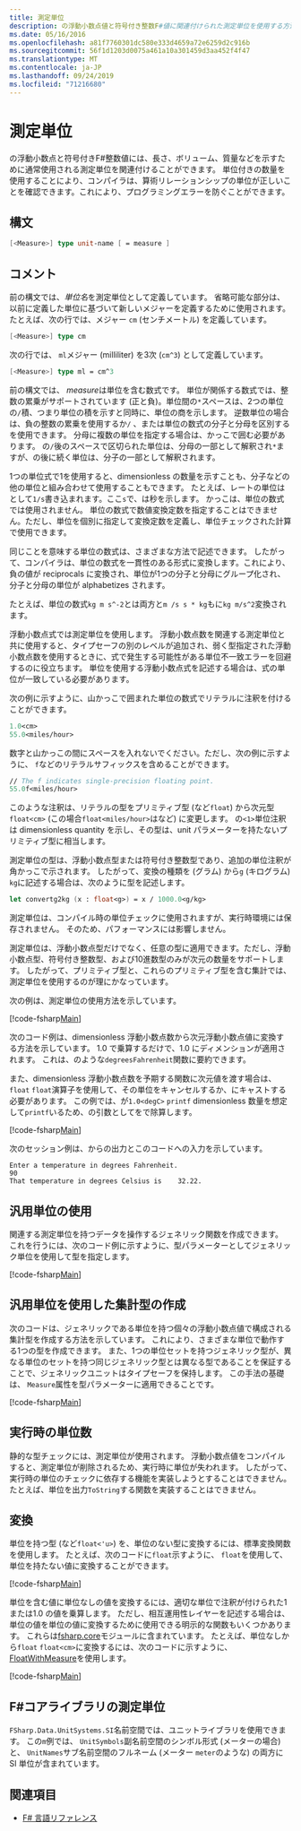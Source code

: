 ```yaml
---
title: 測定単位
description: の浮動小数点値と符号付き整数F#値に関連付けられた測定単位を使用する方法について説明します。これは通常、長さ、量、および質量を示すために使用されます。
ms.date: 05/16/2016
ms.openlocfilehash: a81f7760301dc580e333d4659a72e6259d2c916b
ms.sourcegitcommit: 56f1d1203d0075a461a10a301459d3aa452f4f47
ms.translationtype: MT
ms.contentlocale: ja-JP
ms.lasthandoff: 09/24/2019
ms.locfileid: "71216680"
---
```

# <a name="units-of-measure"></a>測定単位

の浮動小数点と符号付きF#整数値には、長さ、ボリューム、質量などを示すために通常使用される測定単位を関連付けることができます。 単位付きの数量を使用することにより、コンパイラは、算術リレーションシップの単位が正しいことを確認できます。これにより、プログラミングエラーを防ぐことができます。

## <a name="syntax"></a>構文

```fsharp
[<Measure>] type unit-name [ = measure ]
```

## <a name="remarks"></a>コメント

前の構文では、*単位名*を測定単位として定義しています。 省略可能な部分は、以前に定義した単位に基づいて新しいメジャーを定義するために使用されます。 たとえば、次の行では、メジャー `cm` (センチメートル) を定義しています。

```fsharp
[<Measure>] type cm
```

次の行では、 `ml`メジャー (milliliter) を3次 (`cm^3`) として定義しています。

```fsharp
[<Measure>] type ml = cm^3
```

前の構文では、 *measure*は単位を含む数式です。 単位が関係する数式では、整数の累乗がサポートされています (正と負)。単位間の`*`スペースは、2つの単位の`/`積、つまり単位の積を示すと同時に、単位の商を示します。 逆数単位の場合は、負の整数の累乗を使用するか`/` 、または単位の数式の分子と分母を区別するを使用できます。 分母に複数の単位を指定する場合は、かっこで囲む必要があります。 の`/`後のスペースで区切られた単位は、分母の一部として解釈され`*`ますが、の後に続く単位は、分子の一部として解釈されます。

1つの単位式で1を使用すると、dimensionless の数量を示すことも、分子などの他の単位と組み合わせて使用することもできます。 たとえば、レートの単位はとして`1/s`書き込まれます。ここ`s`で、は秒を示します。 かっこは、単位の数式では使用されません。 単位の数式で数値変換定数を指定することはできません。ただし、単位を個別に指定して変換定数を定義し、単位チェックされた計算で使用できます。

同じことを意味する単位の数式は、さまざまな方法で記述できます。 したがって、コンパイラは、単位の数式を一貫性のある形式に変換します。これにより、負の値が reciprocals に変換され、単位が1つの分子と分母にグループ化され、分子と分母の単位が alphabetizes されます。

たとえば、単位の数式`kg m s^-2`とは両方と`m /s s * kg`もに`kg m/s^2`変換されます。

浮動小数点式では測定単位を使用します。 浮動小数点数を関連する測定単位と共に使用すると、タイプセーフの別のレベルが追加され、弱く型指定された浮動小数点数を使用するときに、式で発生する可能性がある単位不一致エラーを回避するのに役立ちます。 単位を使用する浮動小数点式を記述する場合は、式の単位が一致している必要があります。

次の例に示すように、山かっこで囲まれた単位の数式でリテラルに注釈を付けることができます。

```fsharp
1.0<cm>
55.0<miles/hour>
```

数字と山かっこの間にスペースを入れないでください。ただし、次の例に示すように、 `f`などのリテラルサフィックスを含めることができます。

```fsharp
// The f indicates single-precision floating point.
55.0f<miles/hour>
```

このような注釈は、リテラルの型をプリミティブ型 (など`float`) から次元型`float<cm>` (この場合`float<miles/hour>`はなど) に変更します。 の`<1>`単位注釈は dimensionless quantity を示し、その型は、unit パラメーターを持たないプリミティブ型に相当します。

測定単位の型は、浮動小数点型または符号付き整数型であり、追加の単位注釈が角かっこで示されます。 したがって、変換の種類を (グラム) から`g` (キログラム) `kg`に記述する場合は、次のように型を記述します。

```fsharp
let convertg2kg (x : float<g>) = x / 1000.0<g/kg>
```

測定単位は、コンパイル時の単位チェックに使用されますが、実行時環境には保存されません。 そのため、パフォーマンスには影響しません。

測定単位は、浮動小数点型だけでなく、任意の型に適用できます。ただし、浮動小数点型、符号付き整数型、および10進数型のみが次元の数量をサポートします。 したがって、プリミティブ型と、これらのプリミティブ型を含む集計では、測定単位を使用するのが理にかなっています。

次の例は、測定単位の使用方法を示しています。

[!code-fsharp[Main](~/samples/snippets/fsharp/lang-ref-2/snippet6901.fs)]

次のコード例は、dimensionless 浮動小数点数から次元浮動小数点値に変換する方法を示しています。 1\.0 で乗算するだけで、1.0 にディメンションが適用されます。 これは、のような`degreesFahrenheit`関数に要約できます。

また、dimensionless 浮動小数点数を予期する関数に次元値を渡す場合は、 `float` `float`演算子を使用して、その単位をキャンセルするか、にキャストする必要があります。 この例では、が`1.0<degC>` `printf` dimensionless 数量を想定して`printf`いるため、の引数としてをで除算します。

[!code-fsharp[Main](~/samples/snippets/fsharp/lang-ref-2/snippet6902.fs)]

次のセッション例は、からの出力とこのコードへの入力を示しています。

```console
Enter a temperature in degrees Fahrenheit.
90
That temperature in degrees Celsius is    32.22.
```

## <a name="using-generic-units"></a>汎用単位の使用

関連する測定単位を持つデータを操作するジェネリック関数を作成できます。 これを行うには、次のコード例に示すように、型パラメーターとしてジェネリック単位を使用して型を指定します。

[!code-fsharp[Main](~/samples/snippets/fsharp/lang-ref-2/snippet6903.fs)]

## <a name="creating-aggregate-types-with-generic-units"></a>汎用単位を使用した集計型の作成

次のコードは、ジェネリックである単位を持つ個々の浮動小数点値で構成される集計型を作成する方法を示しています。 これにより、さまざまな単位で動作する1つの型を作成できます。 また、1つの単位セットを持つジェネリック型が、異なる単位のセットを持つ同じジェネリック型とは異なる型であることを保証することで、ジェネリックユニットはタイプセーフを保持します。 この手法の基礎は、 `Measure`属性を型パラメーターに適用できることです。

[!code-fsharp[Main](~/samples/snippets/fsharp/lang-ref-2/snippet6904.fs)]

## <a name="units-at-runtime"></a>実行時の単位数

静的な型チェックには、測定単位が使用されます。 浮動小数点値をコンパイルすると、測定単位が削除されるため、実行時に単位が失われます。 したがって、実行時の単位のチェックに依存する機能を実装しようとすることはできません。 たとえば、単位を出力`ToString`する関数を実装することはできません。

## <a name="conversions"></a>変換

単位を持つ型 (など`float<'u>`) を、単位のない型に変換するには、標準変換関数を使用します。 たとえば、次のコードに`float`示すように、 `float`を使用して、単位を持たない値に変換することができます。

[!code-fsharp[Main](~/samples/snippets/fsharp/lang-ref-2/snippet6905.fs)]

単位を含む値に単位なしの値を変換するには、適切な単位で注釈が付けられた1または1.0 の値を乗算します。 ただし、相互運用性レイヤーを記述する場合は、単位の値を単位の値に変換するために使用できる明示的な関数もいくつかあります。 これらは[fsharp.core](https://msdn.microsoft.com/library/69d08ac5-5d51-4c20-bf1e-850fd312ece3)モジュールに含まれています。 たとえば、単位なしから`float` `float<cm>`に変換するには、次のコードに示すように、 [FloatWithMeasure](https://msdn.microsoft.com/library/69520bc7-d67b-46b8-9004-7cac9646b8d9)を使用します。

[!code-fsharp[Main](~/samples/snippets/fsharp/lang-ref-2/snippet6906.fs)]

## <a name="units-of-measure-in-the-f-core-library"></a>F#コアライブラリの測定単位

`FSharp.Data.UnitSystems.SI`名前空間では、ユニットライブラリを使用できます。 この`m`例では、 `UnitSymbols`副名前空間のシンボル形式 (メーターの場合) と、 `UnitNames`サブ名前空間のフルネーム (メーター `meter`のような) の両方に SI 単位が含まれています。

## <a name="see-also"></a>関連項目

- [F# 言語リファレンス](index.md)
